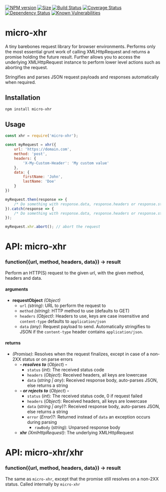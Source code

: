 [![NPM version](https://img.shields.io/npm/v/micro-xhr.svg?style=flat)](https://www.npmjs.org/package/micro-xhr)
[![Size](https://badgen.net/bundlephobia/minzip/micro-xhr)](https://bundlephobia.com/result?p=micro-xhr)
[![Build Status](https://travis-ci.com/kasvtv/micro-xhr.svg?branch=master)](https://travis-ci.com/kasvtv/micro-xhr)
[![Coverage Status](https://coveralls.io/repos/github/kasvtv/micro-xhr/badge.svg?branch=master)](https://coveralls.io/github/kasvtv/micro-xhr?branch=master)
[![Dependency Status](https://david-dm.org/dwyl/esta.svg)](https://david-dm.org/dwyl/esta)
[![Known Vulnerabilities](https://snyk.io/test/github/dwyl/hapi-auth-jwt2/badge.svg?targetFile=package.json)](https://snyk.io/test/github/dwyl/hapi-auth-jwt2?targetFile=package.json)

# micro-xhr

A tiny barebones request library for browser environments. Performs only the most essential grunt work of calling XMLHttpRequest and returns a promise holding the future result. Further allows you to access the underlying XMLHttpRequest instance to perform lower level actions such as aborting the request.

Stringifies and parses JSON request payloads and responses automatically when required.

## Installation

```bash
npm install micro-xhr
```

## Usage

```js
const xhr = require('micro-xhr');

const myRequest = xhr({
    url: 'https://domain.com',
    method: 'post',
    headers: {
        'X-My-Custom-Header': 'My custom value'
    },
    data: {
        firstName: 'John',
        lastName: 'Doe'
    }
})

myRequest.then(response => {
    /* Do something with response.data, response.headers or response.status */
}).catch(response => {
    /* Do something with response.data, response.headers or response.status */
});

myRequest.xhr.abort(); // abort the request

```

# API: micro-xhr

### function({url, method, headers, data}) -> result

Perform an HTTP(S) request to the given url, with the given method, headers and data.

#### arguments
- **requestObject** *(Object)*
  - `url` *(string)*: URL to perform the request to
  - `method` *(string)*: HTTP method to use (defaults to GET)
  - `headers` *(Object)*: Headers to use, keys are case insensitive and `content-type` defaults to `application/json`
  - `data` *(any)*: Request payload to send. Automatically stringifies to JSON if the `content-type` header contains `application/json`.

#### returns
- *(Promise)*: Resolves when the request finalizes, except in case of a non-2XX status or on parse errors
  - ***- resolves to*** (*Object*) ***-*** 
    - `status` (*int*): The received status code
    - `headers` (*Object*): Received headers, all keys are lowercase
    - `data` (*string | any*): Received response body, auto-parses JSON, else returns a string
  - ***- or rejects to*** (*Object*) ***-*** 
    - `status` (*int*): The received status code, 0 if request failed
    - `headers` (*Object*): Received headers, all keys are lowercase
    - `data` (*string | any*)?: Received response body, auto-parses JSON, else returns a string
    - `error` (*Error*)?: Returned instead of `data` an exception occurs during parsing
        - `rawBody` (*string*): Unparsed response body
  - **xhr** *(XmlHttpRequest)*: The underlying XMLHttpRequest

# API: micro-xhr/xhr

### function({url, method, headers, data}) -> result

The same as `micro-xhr`, except that the promise still resolves on a non-2XX status. Called internally by `micro-xhr`
